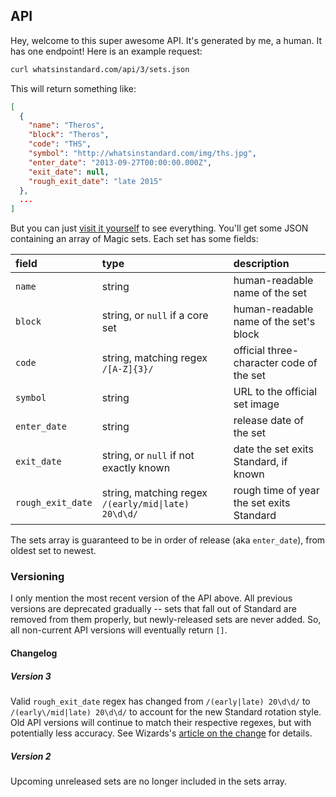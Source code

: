 ## API

Hey, welcome to this super awesome API. It's generated by me, a human. It has one endpoint! Here is an example request:

```bash
curl whatsinstandard.com/api/3/sets.json
```

This will return something like:

```json
[
  {
    "name": "Theros",
    "block": "Theros",
    "code": "THS",
    "symbol": "http://whatsinstandard.com/img/ths.jpg",
    "enter_date": "2013-09-27T00:00:00.000Z",
    "exit_date": null,
    "rough_exit_date": "late 2015"
  },
  ...
]
```

But you can just [visit it yourself][1] to see everything. You'll get some JSON containing an array of Magic sets. Each
set has some fields:

| field             | type                                                                | description                               |
|:----------------- |:------------------------------------------------------------------- |:----------------------------------------- |
| `name`            | string                                                              | human-readable name of the set            |
| `block`           | string, or `null` if a core set                                     | human-readable name of the set's block    |
| `code`            | string, matching regex `/[A-Z]{3}/`                                 | official three-character code of the set  |
| `symbol`          | string                                                              | URL to the official set image             |
| `enter_date`      | string                                                              | release date of the set                   |
| `exit_date`       | string, or `null` if not exactly known                              | date the set exits Standard, if known     |
| `rough_exit_date` | string, matching regex <code>/(early\/mid&#124;late) 20\d\d/</code> | rough time of year the set exits Standard |

The sets array is guaranteed to be in order of release (aka `enter_date`), from oldest set to newest.

### Versioning

I only mention the most recent version of the API above. All previous versions are deprecated gradually -- sets that
fall out of Standard are removed from them properly, but newly-released sets are never added. So, all non-current API
versions will eventually return `[]`.

#### Changelog

##### Version 3
Valid `rough_exit_date` regex has changed from `/(early|late) 20\d\d/` to `/(early\/mid|late) 20\d\d/` to account for
the new Standard rotation style. Old API versions will continue to match their respective regexes, but with potentially
less accuracy. See Wizards's [article on the change][2] for details.

##### Version 2
Upcoming unreleased sets are no longer included in the sets array.

[1]: http://whatsinstandard.com/api/3/sets.json
[2]: http://magic.wizards.com/en/articles/archive/mm/metamorphosis

